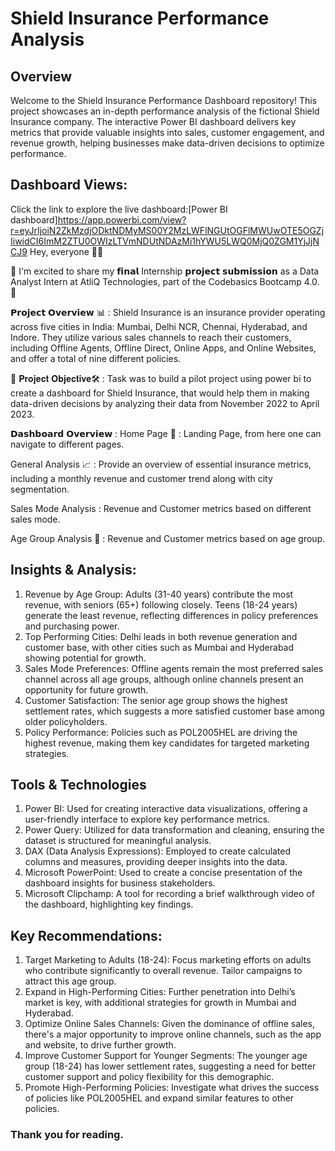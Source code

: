 
# Shield Insurance Performance Analysis
## Overview
Welcome to the Shield Insurance Performance Dashboard repository! This project showcases an in-depth performance analysis of the fictional Shield Insurance company. The interactive Power BI dashboard delivers key metrics that provide valuable insights into sales, customer engagement, and revenue growth, helping businesses make data-driven decisions to optimize performance.

## Dashboard Views: 

Click the link to explore the live dashboard:[Power BI dashboard]https://app.powerbi.com/view?r=eyJrIjoiN2ZkMzdjODktNDMyMS00Y2MzLWFlNGUtOGFlMWUwOTE5OGZjIiwidCI6ImM2ZTU0OWIzLTVmNDUtNDAzMi1hYWU5LWQ0MjQ0ZGM1YjJjNCJ9
Hey, everyone 👋🏻 

🚀 I'm excited to share my 𝗳𝗶𝗻𝗮𝗹 Internship 𝗽𝗿𝗼𝗷𝗲𝗰𝘁 𝘀𝘂𝗯𝗺𝗶𝘀𝘀𝗶𝗼𝗻 as a Data Analyst Intern at AtliQ Technologies, part of the Codebasics Bootcamp 4.0. 🚀

𝗣𝗿𝗼𝗷𝗲𝗰𝘁 𝗢𝘃𝗲𝗿𝘃𝗶𝗲𝘄 📊 :
Shield Insurance is an insurance provider operating across five cities in India: Mumbai, Delhi NCR, Chennai, Hyderabad, and Indore. 
They utilize various sales channels to reach their customers, including Offline Agents, Offline Direct, Online Apps, and Online Websites, and offer a total of nine different policies.

🎯 𝐏𝐫𝐨𝐣𝐞𝐜𝐭 𝐎𝐛𝐣𝐞𝐜𝐭𝐢𝐯𝐞🛠️ :
Task was to build a pilot project using power bi to create a dashboard for Shield Insurance, that would help them in making data-driven decisions by analyzing their data from November 2022 to April 2023.

𝗗𝗮𝘀𝗵𝗯𝗼𝗮𝗿𝗱 𝗢𝘃𝗲𝗿𝘃𝗶𝗲𝘄 :
Home Page 🏡 :
Landing Page, from here one can navigate to different pages.

General Analysis 📈 :
Provide an overview of essential insurance metrics, including a monthly revenue and customer trend along with city segmentation.

Sales Mode Analysis :
Revenue and Customer metrics based on different sales mode.

Age Group Analysis 👥 :
Revenue and Customer metrics based on age group.

## Insights & Analysis:
1. Revenue by Age Group: Adults (31-40 years) contribute the most revenue, with seniors (65+) following closely. Teens (18-24 years) generate the least revenue, reflecting differences in policy preferences and purchasing power.
2. Top Performing Cities: Delhi leads in both revenue generation and customer base, with other cities such as Mumbai and Hyderabad showing potential for growth.
3. Sales Mode Preferences: Offline agents remain the most preferred sales channel across all age groups, although online channels present an opportunity for future growth.
4. Customer Satisfaction: The senior age group shows the highest settlement rates, which suggests a more satisfied customer base among older policyholders.
5. Policy Performance: Policies such as POL2005HEL are driving the highest revenue, making them key candidates for targeted marketing strategies.
## Tools & Technologies
1. Power BI: Used for creating interactive data visualizations, offering a user-friendly interface to explore key performance metrics.
2. Power Query: Utilized for data transformation and cleaning, ensuring the dataset is structured for meaningful analysis.
3. DAX (Data Analysis Expressions): Employed to create calculated columns and measures, providing deeper insights into the data.
4. Microsoft PowerPoint: Used to create a concise presentation of the dashboard insights for business stakeholders.
5. Microsoft Clipchamp: A tool for recording a brief walkthrough video of the dashboard, highlighting key findings.
## Key Recommendations:
1.	Target Marketing to Adults (18-24): Focus marketing efforts on adults who contribute significantly to overall revenue. Tailor campaigns to attract this age group.
2.	Expand in High-Performing Cities: Further penetration into Delhi’s market is key, with additional strategies for growth in Mumbai and Hyderabad.
3.	Optimize Online Sales Channels: Given the dominance of offline sales, there's a major opportunity to improve online channels, such as the app and website, to drive further growth.
4.	Improve Customer Support for Younger Segments: The younger age group (18-24) has lower settlement rates, suggesting a need for better customer support and policy flexibility for this demographic.
5.	Promote High-Performing Policies: Investigate what drives the success of policies like POL2005HEL and expand similar features to other policies.

### Thank you for reading. 



